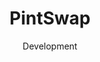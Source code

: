 ---
#preview
id: 1
slug: pintswap
title: PintSwap
image: /img/works/pintswap/preview.png
category: BLOCKCHAIN
date: Development

#params
layout: "default"

#full details
demoLink: "https://pintswap.exchange/"
introTitle: "PintSwap <span class=\"mil-thin\">P2P Exchange</span>"
details:
    - label: "Client"
      value: "WaterLabs, LLC."

    - label: "Date"
      value: "Febuary 2023 - Present"

    - label: "Services"
      value: "Development, Design & Consulting"

description:
    enabled: 1
    title: "Lorem ipsum dolor sit amet"
    content: "
      <p>Lorem ipsum dolor sit amet, consectetur adipiscing elit, sed do eiusmod tempor incididunt ut labore et dolore magna aliqua. Ut enim ad minim veniam, quis nostrud exercitation ullamco laboris nisi ut aliquip ex ea commodo consequat.</p>
      <p>Duis aute irure dolor in reprehenderit in voluptate velit esse cillum dolore eu fugiat nulla pariatur. Excepteur sint occaecat cupidatat non proident, sunt in culpa qui officia deserunt mollit anim id est laborum.</p>
    "

gallery: 
    enabled: 1
    items:
        - image: /img/works/pintswap/1.png
          alt: "image"

        - image: /img/works/pintswap/2.jpg
          alt: "image"

        - image: /img/works/pintswap/3.jpg
          alt: "image"

---